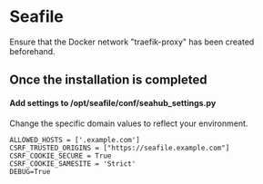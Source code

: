 # Seafile

Ensure that the Docker network "traefik-proxy" has been created beforehand.

## Once the installation is completed

#### Add settings to /opt/seafile/conf/seahub_settings.py

Change the specific domain values to reflect your environment. 

```shell
ALLOWED_HOSTS = ['.example.com']
CSRF_TRUSTED_ORIGINS = ["https://seafile.example.com"]
CSRF_COOKIE_SECURE = True
CSRF_COOKIE_SAMESITE = 'Strict'
DEBUG=True
```